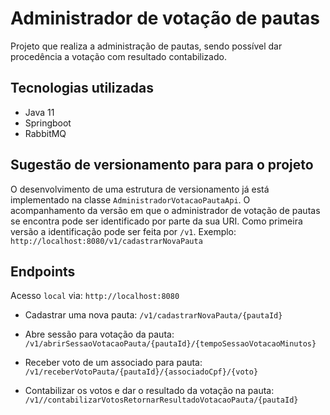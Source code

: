 # Administrador de votação de pautas

Projeto que realiza a administração de pautas, sendo possível dar procedência a votação com resultado contabilizado.

## Tecnologias utilizadas
- Java 11
- Springboot
- RabbitMQ

## Sugestão de versionamento para para o projeto

O desenvolvimento de uma estrutura de versionamento já está implementado na classe `AdministradorVotacaoPautaApi`.
O acompanhamento da versão em que o administrador de votação de pautas se encontra pode ser identificado por parte da sua URI.
Como primeira versão a identificação pode ser feita por `/v1`. Exemplo: `http://localhost:8080/v1/cadastrarNovaPauta`

## Endpoints

Acesso `local` via: `http://localhost:8080`

- Cadastrar uma nova pauta:
`/v1/cadastrarNovaPauta/{pautaId}`

- Abre sessão para votação da pauta:
`/v1/abrirSessaoVotacaoPauta/{pautaId}/{tempoSessaoVotacaoMinutos}`

- Receber voto de um associado para pauta:
`/v1/receberVotoPauta/{pautaId}/{associadoCpf}/{voto}`

- Contabilizar os votos e dar o resultado da votação na pauta:
`/v1//contabilizarVotosRetornarResultadoVotacaoPauta/{pautaId}`